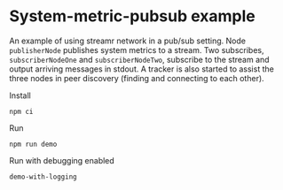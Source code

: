# System-metric-pubsub example

An example of using streamr network in a pub/sub setting. Node `publisherNode` publishes system metrics to a stream. Two
subscribes, `subscriberNodeOne` and `subscriberNodeTwo`, subscribe to the stream and output arriving messages in stdout.
A tracker is also started to assist the three nodes in peer discovery (finding and connecting to each other).

Install
```
npm ci
```

Run
```
npm run demo
```

Run with debugging enabled
```
demo-with-logging
```
